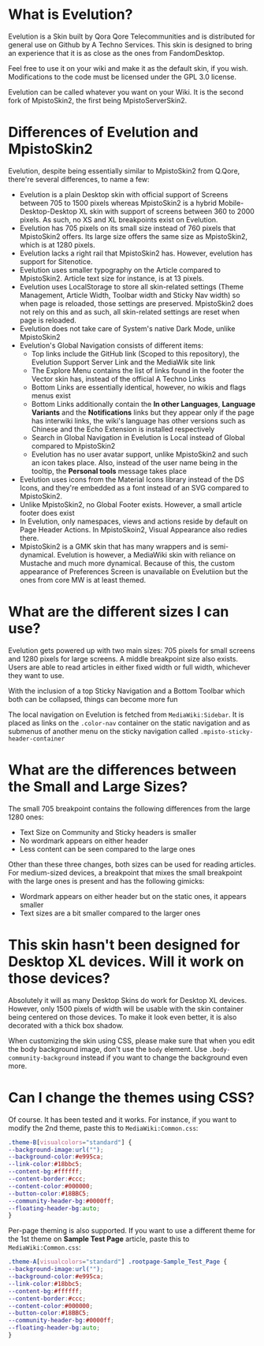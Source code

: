 # What is Evelution?
Evelution is a Skin built by Qora Qore Telecommunities and is distributed for general use on Github by A Techno Services. This skin is designed to bring an experience that it is as close as the ones from FandomDesktop.

Feel free to use it on your wiki and make it as the default skin, if you wish. Modifications to the code must be licensed under the GPL 3.0 license.

Evelution can be called whatever you want on your Wiki. It is the second fork of MpistoSkin2, the first being MpistoServerSkin2.

# Differences of Evelution and MpistoSkin2
Evelution, despite being essentially similar to MpistoSkin2 from Q.Qore, there're several differences, to name a few:
- Evelution is a plain Desktop skin with official support of Screens between 705 to 1500 pixels whereas MpistoSkin2 is a hybrid Mobile-Desktop-Desktop XL skin with support of screens between 360 to 2000 pixels. As such, no XS and XL breakpoints exist on Evelution.
- Evelution has 705 pixels on its small size instead of 760 pixels that MpistoSkin2 offers. Its large size offers the same size as MpistoSkin2, which is at 1280 pixels.
- Evelution lacks a right rail that MpistoSkin2 has. However, evelution has support for Sitenotice.
- Evelution uses smaller typography on the Article compared to MpistoSkin2. Article text size for instance, is at 13 pixels.
- Evelution uses LocalStorage to store all skin-related settings (Theme Management, Article Width, Toolbar width and Sticky Nav width) so when page is reloaded, those settings are preserved. MpistoSkin2 does not rely on this and as such, all skin-related settings are reset when page is reloaded.
- Evelution does not take care of System's native Dark Mode, unlike MpistoSkin2
- Evelution's Global Navigation consists of different items:
  - Top links include the GitHub link (Scoped to this repository), the Evelution Support Server Link and the MediaWik site link
  - The Explore Menu contains the list of links found in the footer the Vector skin has, instead of the official A Techno Links
  - Bottom Links are essentially identical, however, no wikis and flags menus exist
  - Bottom Links additionally contain the **In other Languages**, **Language Variants** and the **Notifications** links but they appear only if the page has interwiki links, the wiki's language has other versions such as Chinese  and the Echo Extension is installed respectively
  - Search in Global Navigation in Evelution is Local instead of Global compared to MpistoSkin2
  - Evelution has no user avatar support, unlike MpistoSkin2 and such an icon takes place. Also, instead of the user name being in the tooltip, the **Personal tools** message takes place
- Evelution uses icons from the Material Icons library instead of the DS Icons, and they're embedded as a font instead of an SVG compared to MpistoSkin2.
- Unlike MpistoSkin2, no Global Footer exists. However, a small article footer does exist
- In Evelution, only namespaces, views and actions reside by default on Page Header Actions. In MpistoSkoin2, Visual Appearance also redies there.
- MpistoSkin2 is a GMK skin that has many wrappers and is semi-dynamical. Evelution is however, a MediaWiki skin with reliance on Mustache and much more dynamical. Because of this, the custom appearance of Preferences Screen is unavailable on Evelutiion but the ones from core MW is at least themed.

# What are the different sizes I can use?
Evelution gets powered up with two main sizes: 705 pixels for small screens and 1280 pixels for large screens. A middle breakpoint size also exists. Users are able to read articles in either fixed width or full width, whichever they want to use.

With the inclusion of a top Sticky Navigation and a Bottom Toolbar which both can be collapsed, things can become more fun

The local navigation on Evelution is fetched from ``MediaWiki:Sidebar``. It is placed as links on the ``.color-nav`` container on the static navigation and as submenus of another menu on the sticky navigation called ``.mpisto-sticky-header-container``

# What are the differences between the Small and Large Sizes?
The small 705 breakpoint contains the following differences from the large 1280 ones:
  - Text Size on Community and Sticky headers is smaller
  - No wordmark appears on either header
  - Less content can be seen compared to the large ones

Other than these three changes, both sizes can be used for reading articles. For medium-sized devices, a breakpoint that mixes the small breakpoint with the large ones is present and has the following gimicks:
  - Wordmark appears on either header but on the static ones, it appears smaller
  - Text sizes are a bit smaller compared to the larger ones

# This skin hasn't been designed for Desktop XL devices. Will it work on those devices?
Absolutely it will as many Desktop Skins do work for Desktop XL devices. However, only 1500 pixels of width will be usable with the skin container being centered on those devices. To make it look even better, it is also decorated with a thick box shadow. 

When customizing the skin using CSS, please make sure that when you edit the body background image, don't use the ``body`` element. Use ``.body-community-background`` instead if you want to change the background even more.

# Can I change the themes using CSS?
Of course. It has been tested and it works. For instance, if you want to modify the 2nd theme, paste this to ``MediaWiki:Common.css``:
```css
.theme-B[visualcolors="standard"] {
--background-image:url("");
--background-color:#e995ca;
--link-color:#18bbc5;
--content-bg:#ffffff;
--content-border:#ccc;
--content-color:#000000;
--button-color:#18BBC5;
--community-header-bg:#0000ff;
--floating-header-bg:auto;
}
```
Per-page theming is also supported. If you want to use a different theme for the 1st theme on **Sample Test Page** article, paste this to ``MediaWiki:Common.css``:
```css
.theme-A[visualcolors="standard"] .rootpage-Sample_Test_Page {
--background-image:url("");
--background-color:#e995ca;
--link-color:#18bbc5;
--content-bg:#ffffff;
--content-border:#ccc;
--content-color:#000000;
--button-color:#18BBC5;
--community-header-bg:#0000ff;
--floating-header-bg:auto;
}
```
